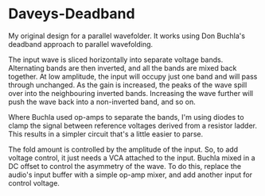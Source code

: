 # Daveys-Deadband
My original design for a parallel wavefolder. It works using Don Buchla's deadband approach to parallel wavefolding.

The input wave is sliced horizontally into separate voltage bands. Alternating bands are then inverted, and all the bands are mixed back together.
At low amplitude, the input will occupy just one band and will pass through unchanged.
As the gain is increased, the peaks of the wave spill over into the neighbouring inverted bands.
Increasing the wave further will push the wave back into a non-inverted band, and so on.

Where Buchla used op-amps to separate the bands, I'm using diodes to clamp the signal between reference voltages derived from a resistor ladder.
This results in a simpler circuit that's a little easier to parse.

The fold amount is controlled by the amplitude of the input. So, to add voltage control, it just needs a VCA attached to the input.
Buchla mixed in a DC offset to control the asymmetry of the wave. 
To do this, replace the audio's input buffer with a simple op-amp mixer, and add another input for control voltage.

